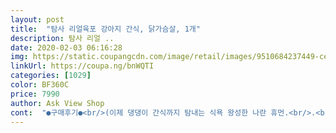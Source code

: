 ```yaml
---
layout: post 
title:  "탐사 리얼육포 강아지 간식, 닭가슴살, 1개" 
description: 탐사 리얼 ..
date: 2020-02-03 06:16:28 
img: https://static.coupangcdn.com/image/retail/images/9510684237449-ceeb9215-c5a9-4d57-9985-b68e12825426.jpg 
linkUrl: https://coupa.ng/bnWQTI 
categories: [1029] 
color: BF360C 
price: 7990 
author: Ask View Shop 
cont:  "●구매후기●<br/>(이제 댕댕이 간식까지 탐내는 식욕 왕성한 나란 휴먼.<br/>.<br/>)<br/>=========================급여해 본 후기<br/>✔두께도 너무 두껍지않고 길이도 적당해서 그야말로 다이어트하는 강쥐들한테 좋다고 생각했습니닷!<br/>✔만져봤을때 딱딱한거같으면서 손으로 부러트릴수있어요~안쪽은 말랑거리구요<br/>✔불포화 지방산이 풍부한 오리고기로 만든 제품으로 저지방 고단백 제품이라고 하네요.<br/>.<br/>! 저지방.<br/>.<br/>! 고단백?!!이거야 말로 저희 맹고한테 딱인 제품이에요 ㅎㅎ<br/>✔지퍼백형식으로 되어있어 보관이 편리하고 투명한 비닐로 소분되어있어서 몇개 남았는지 확인하기 편리해요!!<br/>✔하나를 열었을때 냄새가 너무 좋았어요.<br/>.<br/>왜 저희 망고가 바들바들 떨면서 빨리 달라고 눈빛보내는지 알것같았어요.<br/>.<br/><br/>개인적으로는 오리스틱보다 닭가슴살 스틱 냄새가 더 고소해요<br/>그런데 요 제품은 ... <br/>.<br/><br/>기호성은 엄청 좋네요<br/>냄새는 제가 맡아도 고소하네요<br/>너무 잘 먹고 먹고나서 응가도 잘 보고 응가상태도 좋네요ㅎㅎ<br/>다이어트를 시작하면서 간식만 보면 너무 급하게 먹는 버릇이 생겨서 딱딱한 간식을 먹으면 가끔 토하고 그러거든요.<br/>.<br/>ㅠㅠ그런데 요 제품은 적당히 단단해서 좋습니다!<br/>닭가슴살은 평소에도 무염 닭가슴살을 삶아서 가끔씩 주곤했었는데 스틱은 또 삶은 거랑은 다른 느낌이겠죠~?<br/>뜯자마자 두개 뚝 딱 했네요~<br/>로켓배송이라 다음날인 오늘 바로 받았고 받자마자 강아지 줘봤는데<br/>만족합니다!<br/>바로 세개 뚝딱 했어요~<br/>앞으로도 좋은 간식, 정직한 간식 부탁드려요!<br/>양도 많고 가성비 최고의 제품 왕 추천드립니다~~!! (•̀ᴗ•́)و ̑̑<br/>얼마나 먹고싶었으면,,기다려 시켰는데 기다리지도 못하고 제가 한눈판 사이에 쏵 낚아채갔어요.<br/>.<br/>마지막 사진에 저희 강아지 눈보세여.<br/>.<br/>진짜 이런맛은 처음인가봐요.<br/>.<br/><br/>오리스틱과 똑같이 세봉지 들어있구요<br/>워낙 크기가 들쑥날쑥하고 그램 수로 하니까 갯수는 상관 없는 듯<br/>이 제품은 다행히 저희 댕댕이랑 잘 맞는 것 같네요<br/>자기건 줄 아는지 뜯지도 않았는데 엄청난 관심세례ㅋㅋㅋㅋㅋㅋㅋ<br/>잘 먹어서 너무 좋고, 오리스틱 먹고나서 소화도 잘시키고 응가상태도 좋아서 만족하고 재주문 한건데 닭가슴살 스틱도 탈 없길 바라며.<br/>.<br/>!!<br/>저는 강아지의 기호성보다 먹고 난 후 소화가 잘 되는지, 응가 상태가 묽은지 건강한지를 제일 신경써요<br/>저도 한 입 앙 깨물고 싶을정도 고소한 냄새 ㅋ ;<br/>저번에 주문했던 오리스틱을 다 먹어서 이번엔 닭가슴살로 주문했어요~<br/>저희 갱얼쥐가 넘나 잘 먹어요<br/>저희 댕댕이가 소화 잘 시키고 응가 상태만 좋다면 대만족.<br/><br/>저희 망고는 비만견이여서 육포같은 간식은 당분간 빠빠이였어요<br/>좀 이따 산책 다녀와서 또 줘야겠어요<br/>타 제품 오리스틱 먹였을 때는 응가에서 짠내?라고 해야하나 코를 찌르는 냄새가 났었는데 이 제품은 전혀 그런게 없네요.<br/><br/>하나에 저런 팩으로 총 세개들어있고 한 팩에 16개 정도 들어 있는 것 같아요<br/>후기가 좋아서 주문해봤어요<br/>" 
---
```

